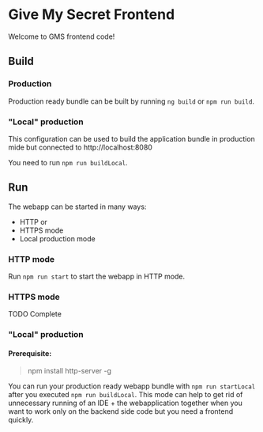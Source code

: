 # Give My Secret Frontend

Welcome to GMS frontend code!

## Build
### Production
Production ready bundle can be built by running `ng build` or `npm run build`.

### "Local" production
This configuration can be used to build the application bundle in production mide but connected to http://localhost:8080

You need to run `npm run buildLocal`.

## Run
The webapp can be started in many ways:
- HTTP or
- HTTPS mode
- Local production mode

### HTTP mode
Run `npm run start` to start the webapp in HTTP mode.

### HTTPS mode
TODO Complete

### "Local" production

#### Prerequisite:
> npm install http-server -g

You can run your production ready webapp bundle with `npm run startLocal` after you executed `npm run buildLocal`. This mode can help to get rid of unnecessary running of an IDE + the webapplication together when you want to work only on the backend side code but you need a frontend quickly.

